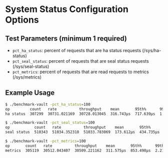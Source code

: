 # System Status Configuration Options

## Test Parameters (minimum 1 required)

- `pct_ha_status`: percent of requests that are ha status requests (/sys/ha-status)
- `pct_seal_status`: percent of requests that are seal status requests (/sys/seal-status)
- `pct_metrics`: percent of requests that are read requests to metrics (/sys/metrics)

## Example Usage

```bash
$ ./benchmark-vault -pct_ha_status=100
op         count   rate          throughput    mean       95th%      99th%       successRatio
ha status  307299  30731.021169  30728.013045  316.743µs  717.639µs  1.705715ms  100.00%

$ ./benchmark-vault -pct_seal_status=100
op           count   rate          throughput    mean       95th%      99th%       successRatio
seal status  510343  51034.352310  51033.783069  173.612µs  434.735µs  1.116063ms  100.00%

$ ./benchmark-vault -pct_metrics=100
op       count   rate          throughput    mean       95th%      99th%       successRatio
metrics  305119  30512.043407  30509.221162  311.575µs  853.498µs  2.214729ms  100.00%
```
